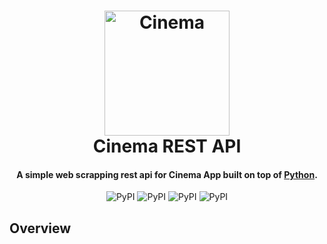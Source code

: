 <h1 align="center">
  <img src="https://pngimage.net/wp-content/uploads/2018/06/rolo-de-filme-cinema-vector-png-2.png" alt="Cinema" width="200">
  <br>
  Cinema REST API
  <br>
</h1>

<h4 align="center">A simple web scrapping rest api for Cinema App built on top of <a href="https://www.pythonorg/" target="_blank">Python</a>.</h4>

<p align="center">
<img alt="PyPI" src="https://img.shields.io/badge/Django-3.0.1-green">
  <img alt="PyPI" src="https://img.shields.io/pypi/v/djangorestframework?color=Blue&label=DjangoRestFramework">
  <img alt="PyPI" src="https://img.shields.io/badge/BeautifulSoup-4.8.0-blue">
  <img alt="PyPI" src="https://img.shields.io/pypi/v/requests?color=Green&label=Requests">
</p>

## Overview
